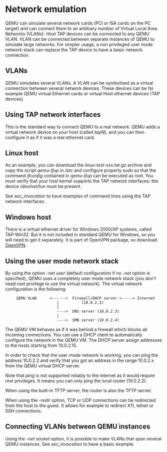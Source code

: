 Network emulation
=================

QEMU can simulate several network cards (PCI or ISA cards on the PC
target) and can connect them to an arbitrary number of Virtual Local
Area Networks (VLANs). Host TAP devices can be connected to any QEMU
VLAN. VLAN can be connected between separate instances of QEMU to
simulate large networks. For simpler usage, a non privileged user mode
network stack can replace the TAP device to have a basic network
connection.

VLANs
-----

QEMU simulates several VLANs. A VLAN can be symbolised as a virtual
connection between several network devices. These devices can be for
example QEMU virtual Ethernet cards or virtual Host ethernet devices
(TAP devices).

Using TAP network interfaces
----------------------------

This is the standard way to connect QEMU to a real network. QEMU adds
a virtual network device on your host (called *tapN*), and you
can then configure it as if it was a real ethernet card.

Linux host
----------

As an example, you can download the *linux-test-xxx.tar.gz*
archive and copy the script *qemu-ifup* in */etc* and
configure properly *sudo* so that the command *ifconfig*
contained in *qemu-ifup* can be executed as root. You must verify
that your host kernel supports the TAP network interfaces: the
device */dev/net/tun* must be present.

See *sec_invocation* to have examples of command lines using the
TAP network interfaces.

Windows host
------------

There is a virtual ethernet driver for Windows 2000/XP systems, called
TAP-Win32. But it is not included in standard QEMU for Windows,
so you will need to get it separately. It is part of OpenVPN package,
so download [OpenVPN](http://openvpn.net/).

Using the user mode network stack
---------------------------------

By using the option *-net user* (default configuration if no
*-net* option is specified), QEMU uses a completely user mode
network stack (you don't need root privilege to use the virtual
network). The virtual network configuration is the following:

         QEMU VLAN      <------>  Firewall/DHCP server <-----> Internet
                           |          (10.0.2.2)
                           |
                           ---->  DNS server (10.0.2.3)
                           |
                           ---->  SMB server (10.0.2.4)

The QEMU VM behaves as if it was behind a firewall which blocks all
incoming connections. You can use a DHCP client to automatically
configure the network in the QEMU VM. The DHCP server assign addresses
to the hosts starting from 10.0.2.15.

In order to check that the user mode network is working, you can ping
the address 10.0.2.2 and verify that you got an address in the range
10.0.2.x from the QEMU virtual DHCP server.

Note that *ping* is not supported reliably to the internet as it
would require root privileges. It means you can only ping the local
router (10.0.2.2).

When using the built-in TFTP server, the router is also the TFTP
server.

When using the *-redir* option, TCP or UDP connections can be
redirected from the host to the guest. It allows for example to
redirect X11, telnet or SSH connections.

Connecting VLANs between QEMU instances
---------------------------------------

Using the *-net socket* option, it is possible to make VLANs
that span several QEMU instances. See *sec_invocation* to have a
basic example.

